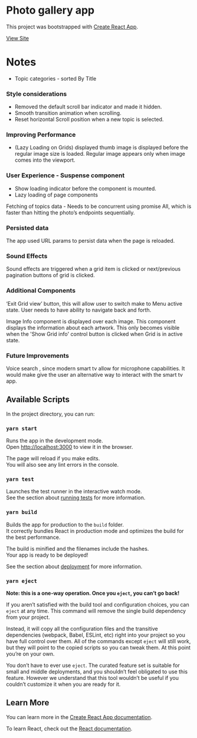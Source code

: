 # Photo gallery app

This project was bootstrapped with [Create React App](https://github.com/facebook/create-react-app).

[View Site](https://photo-gallery-montlamedi.netlify.app/)

# Notes


- Topic categories - sorted By Title

### Style considerations
- Removed the default scroll bar indicator and made it hidden.
-  Smooth transition animation when scrolling.
- Reset horizontal Scroll position when a new topic is selected. 

### Improving Performance
- (Lazy Loading on Grids) displayed thumb image is displayed before the regular image size is loaded. Regular image appears only when image comes into the viewport.

### User Experience - Suspense component
- Show loading indicator before the component is mounted.
- Lazy loading of page components

Fetching of topics data - Needs to be concurrent using promise All, which is faster than hitting the photo’s endpoints sequentially.

### Persisted data 
The app used URL params to persist data when the page is reloaded.

### Sound Effects 

Sound effects are triggered when a grid item is clicked or next/previous pagination buttons of grid is clicked.

### Additional Components

‘Exit Grid view’ button, this will allow user to switch make to Menu active state. User needs to have ability to navigate back and forth.

Image Info component is displayed over each image. This component displays the information about each artwork. This only becomes visible when the 'Show Grid info' control button is clicked when Grid is in active state.

### Future Improvements
Voice search , since modern smart tv allow for microphone capabilities. It would make give the user an alternative way to interact with the smart tv app.

## Available Scripts

In the project directory, you can run:

### `yarn start`

Runs the app in the development mode.\
Open [http://localhost:3000](http://localhost:3000) to view it in the browser.

The page will reload if you make edits.\
You will also see any lint errors in the console.

### `yarn test`

Launches the test runner in the interactive watch mode.\
See the section about [running tests](https://facebook.github.io/create-react-app/docs/running-tests) for more information.

### `yarn build`

Builds the app for production to the `build` folder.\
It correctly bundles React in production mode and optimizes the build for the best performance.

The build is minified and the filenames include the hashes.\
Your app is ready to be deployed!

See the section about [deployment](https://facebook.github.io/create-react-app/docs/deployment) for more information.

### `yarn eject`

**Note: this is a one-way operation. Once you `eject`, you can’t go back!**

If you aren’t satisfied with the build tool and configuration choices, you can `eject` at any time. This command will remove the single build dependency from your project.

Instead, it will copy all the configuration files and the transitive dependencies (webpack, Babel, ESLint, etc) right into your project so you have full control over them. All of the commands except `eject` will still work, but they will point to the copied scripts so you can tweak them. At this point you’re on your own.

You don’t have to ever use `eject`. The curated feature set is suitable for small and middle deployments, and you shouldn’t feel obligated to use this feature. However we understand that this tool wouldn’t be useful if you couldn’t customize it when you are ready for it.

## Learn More

You can learn more in the [Create React App documentation](https://facebook.github.io/create-react-app/docs/getting-started).

To learn React, check out the [React documentation](https://reactjs.org/).
